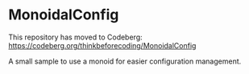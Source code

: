 MonoidalConfig
==============

This repository has moved to Codeberg: https://codeberg.org/thinkbeforecoding/MonoidalConfig


A small sample to use a monoid for easier configuration management.
